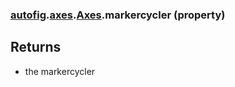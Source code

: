 ### [autofig](autofig.md).[axes](autofig.axes.md).[Axes](autofig.axes.Axes.md).markercycler (property)




Returns
--------
* the markercycler

